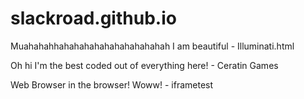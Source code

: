 # slackroad.github.io
Muahahahhahahahahahahahahahahah I am beautiful - Illuminati.html


Oh hi I'm the best coded out of everything here! - Ceratin Games


Web Browser in the browser! Woww! - iframetest
